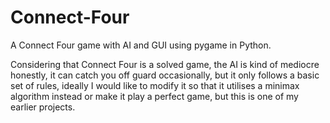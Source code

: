 # Connect-Four
A Connect Four game with AI and GUI using pygame in Python.

Considering that Connect Four is a solved game, the AI is kind of mediocre honestly, it can catch you off guard occasionally, 
but it only follows a basic set of rules, ideally I would like to modify it so that it utilises a minimax algorithm instead or make it
play a perfect game, but this is one of my earlier projects.
